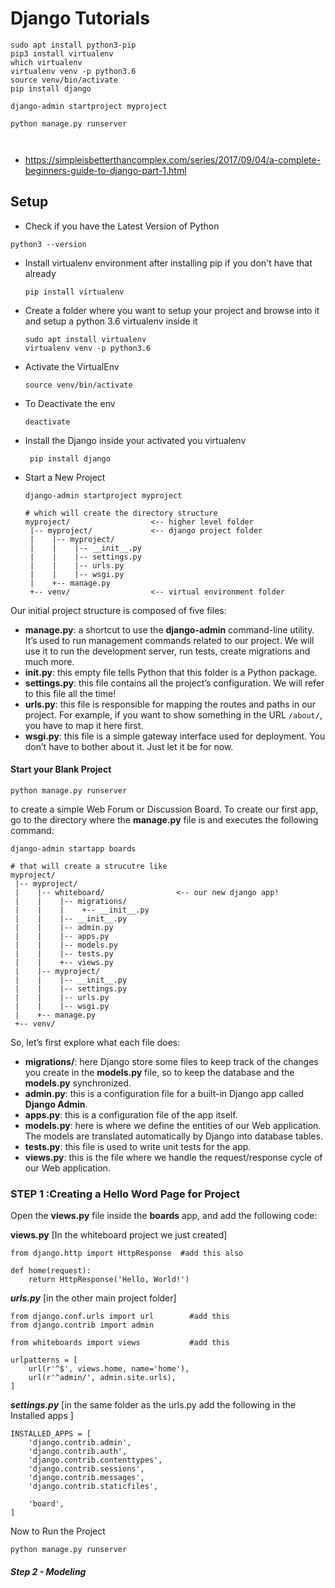 # Django Tutorials  

```
sudo apt install python3-pip
pip3 install virtualenv
which virtualenv
virtualenv venv -p python3.6
source venv/bin/activate
pip install django

django-admin startproject myproject

python manage.py runserver



```

- https://simpleisbetterthancomplex.com/series/2017/09/04/a-complete-beginners-guide-to-django-part-1.html



## Setup

-  Check if you have  the Latest Version of Python 

  ```shell
  python3 --version
  ```

- Install virtualenv environment after installing  pip if you don't have that already  

  ```
  pip install virtualenv
  ```

- Create a folder where you want to setup your project and browse into it and setup a python 3.6  virtualenv inside it 

  ```
  sudo apt install virtualenv
  virtualenv venv -p python3.6
  ```

- Activate the VirtualEnv

  ```
  source venv/bin/activate
  ```

- To Deactivate the env  

  ```
  deactivate
  ```

- Install the Django inside your activated you virtualenv

  ```
   pip install django
  ```

- Start a New Project 

  ```
  django-admin startproject myproject
  
  # which will create the directory structure
  myproject/                  <-- higher level folder
   |-- myproject/             <-- django project folder
   |    |-- myproject/
   |    |    |-- __init__.py
   |    |    |-- settings.py
   |    |    |-- urls.py
   |    |    |-- wsgi.py
   |    +-- manage.py
   +-- venv/                  <-- virtual environment folder
  ```

  

Our initial project structure is composed of five files:

- **manage.py**: a shortcut to use the **django-admin** command-line utility. It’s used to run management commands related to our project. We will use it to run the development server, run tests, create migrations and much more.
- **__init__.py**: this empty file tells Python that this folder is a Python package.
- **settings.py**: this file contains all the project’s configuration. We will refer to this file all the time!
- **urls.py**: this file is responsible for mapping the routes and paths in our project. For example, if you want to show something in the URL `/about/`, you have to map it here first.
- **wsgi.py**: this file is a simple gateway interface used for deployment. You don’t have to bother about it. Just let it be for now.

#### Start your Blank Project

```
python manage.py runserver
```

to create a simple Web Forum or Discussion Board. To create our first app, go to the directory where the **manage.py** file is and executes the following command:

```
django-admin startapp boards

# that will create a strucutre like
myproject/
 |-- myproject/
 |    |-- whiteboard/                <-- our new django app!
 |    |    |-- migrations/
 |    |    |    +-- __init__.py
 |    |    |-- __init__.py
 |    |    |-- admin.py
 |    |    |-- apps.py
 |    |    |-- models.py
 |    |    |-- tests.py
 |    |    +-- views.py
 |    |-- myproject/
 |    |    |-- __init__.py
 |    |    |-- settings.py
 |    |    |-- urls.py
 |    |    |-- wsgi.py
 |    +-- manage.py
 +-- venv/
```

So, let’s first explore what each file does:

- **migrations/**: here Django store some files to keep track of the changes you create in the **models.py** file, so to keep the database and the **models.py** synchronized.
- **admin.py**: this is a configuration file for a built-in Django app called **Django Admin**.
- **apps.py**: this is a configuration file of the app itself.
- **models.py**: here is where we define the entities of our Web application. The models are translated automatically by Django into database tables.
- **tests.py**: this file is used to write unit tests for the app.
- **views.py**: this is the file where we handle the request/response cycle of our Web application.

### STEP 1 :Creating a Hello Word Page for Project

Open the **views.py** file inside the **boards** app, and add the following code:

**views.py** [In the whiteboard project we just created]

```
from django.http import HttpResponse  #add this also

def home(request):
    return HttpResponse('Hello, World!')
```

***urls.py*** [in the other main project folder]

```
from django.conf.urls import url 		#add this 
from django.contrib import admin

from whiteboards import views			#add this

urlpatterns = [
    url(r'^$', views.home, name='home'),
    url(r'^admin/', admin.site.urls),
]

```

***settings.py*** [in the same folder as the urls.py add the following in the Installed apps ]

```
INSTALLED_APPS = [
    'django.contrib.admin',
    'django.contrib.auth',
    'django.contrib.contenttypes',
    'django.contrib.sessions',
    'django.contrib.messages',
    'django.contrib.staticfiles',

    'board',
]
```

Now to Run the Project 

```
python manage.py runserver
```

##### Step 2 - Modeling







 
